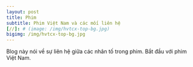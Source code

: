 ```yaml
---
layout: post
title: Phim
subtitle: Phim Việt Nam và các mối liên hệ
[//]: # (image: /img/hvtcx-top-bg.jpg)
bigimg: /img/hvtcx-top-bg.jpg
---
```


Blog này nói về sự liên hệ giữa các nhân tố trong phim. Bắt đầu với phim Việt Nam.
